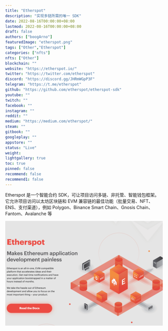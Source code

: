 ```yaml
---
title: "Etherspot"
description: "实现多链所需的唯一 SDK"
date: 2022-08-16T00:00:00+08:00
lastmod: 2022-08-16T00:00:00+08:00
draft: false
authors: ["boogArno"]
featuredImage: "etherspot.png"
tags: ["Other","Etherspot"]
categories: ["nfts"]
nfts: ["Other"]
blockchain: ""
website: "https://etherspot.io/"
twitter: "https://twitter.com/etherspot"
discord: "https://discord.gg/JHRmWGpP3F"
telegram: "https://t.me/etherspot"
github: "https://github.com/etherspot/etherspot-sdk"
youtube: ""
twitch: ""
facebook: ""
instagram: ""
reddit: ""
medium: "https://medium.com/etherspot/"
steam: ""
gitbook: ""
googleplay: ""
appstore: ""
status: "Live"
weight: 
lightgallery: true
toc: true
pinned: false
recommend: false
recommend1: false
---
```

Etherspot 是一个智能合约 SDK，可让项目访问多链、非托管、智能钱包框架。它允许项目访问以太坊区块链和 EVM 兼容链的最佳功能（批量交易、NFT、ENS、支付渠道），例如 Polygon、Binance Smart Chain、Gnosis Chain、Fantom、Avalanche 等

![etherspot-dapp-other-ethereum-image1_d1a71b85905fa4562edcd66f0a75314f](etherspot-dapp-other-ethereum-image1_d1a71b85905fa4562edcd66f0a75314f.png)